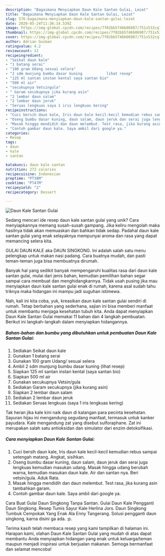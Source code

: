 ```yaml
---
description: "Bagaimana Menyiapkan Daun Kale Santan Gulai, Lezat"
title: "Bagaimana Menyiapkan Daun Kale Santan Gulai, Lezat"
slug: 576-bagaimana-menyiapkan-daun-kale-santan-gulai-lezat
date: 2020-05-24T11:36:14.539Z
image: https://img-global.cpcdn.com/recipes/7f02bb5746b06987/751x532cq70/daun-kale-santan-gulai-foto-resep-utama.jpg
thumbnail: https://img-global.cpcdn.com/recipes/7f02bb5746b06987/751x532cq70/daun-kale-santan-gulai-foto-resep-utama.jpg
cover: https://img-global.cpcdn.com/recipes/7f02bb5746b06987/751x532cq70/daun-kale-santan-gulai-foto-resep-utama.jpg
author: Adrian Guzman
ratingvalue: 4.2
reviewcount: 12
recipeingredient:
- "Seikat daun kale"
- "1 batang serai"
- "100 gram Udang sesuai selera"
- "2 sdm munjung bumbu dasar kuning           lihat resep"
- "125 ml santan instan kental saya santan bio"
- "500 ml air"
- "secukupnya Vetsingula"
- " Garam secukupnya jika kurang asin"
- "2 lembar daun salam"
- "2 lembar daun jeruk"
- "Seruas lengkuas saya 1 iris lengkuas kering"
recipeinstructions:
- "Cuci bersih daun kale, Iris daun kale kecil-kecil kemudian rebus sampai setengah matang. Angkat, sisihkan."
- "Oseng bumbu dasar kuning, daun salam, daun jeruk dan serai juga lengkuas kemudian masukan udang. Masak hingga udang berubah warna, kemudian masukan daun kale. Air dan santan nya. Beri vetsin/gula. Aduk Rata."
- "Masak hingga mendidih dan daun melembut. Test rasa, jika kurang asin tambahkan garam."
- "Contoh gambar daun kale. Saya ambil dari google ya."
categories:
- Resep
tags:
- daun
- kale
- santan

katakunci: daun kale santan 
nutrition: 272 calories
recipecuisine: Indonesian
preptime: "PT38M"
cooktime: "PT47M"
recipeyield: "2"
recipecategory: Dessert

---
```



![Daun Kale Santan Gulai](https://img-global.cpcdn.com/recipes/7f02bb5746b06987/751x532cq70/daun-kale-santan-gulai-foto-resep-utama.jpg)

Sedang mencari ide resep daun kale santan gulai yang unik? Cara menyiapkannya memang susah-susah gampang. Jika keliru mengolah maka hasilnya tidak akan memuaskan dan bahkan tidak sedap. Padahal daun kale santan gulai yang enak selayaknya mempunyai aroma dan rasa yang dapat memancing selera kita.

GULAI DAUN KALE aka DAUN SINGKONG. Ini adalah salah satu menu pelengkap untuk makan nasi padang. Cara buatnya mudah, dan pasti teman-teman juga bisa membuatnya dirumah.

Banyak hal yang sedikit banyak mempengaruhi kualitas rasa dari daun kale santan gulai, mulai dari jenis bahan, kemudian pemilihan bahan segar sampai cara membuat dan menghidangkannya. Tidak usah pusing jika mau menyiapkan daun kale santan gulai enak di rumah, karena asal sudah tahu triknya maka hidangan ini mampu jadi suguhan istimewa.


Nah, kali ini kita coba, yuk, kreasikan daun kale santan gulai sendiri di rumah. Tetap berbahan yang sederhana, sajian ini bisa memberi manfaat untuk membantu menjaga kesehatan tubuh kita. Anda dapat menyiapkan Daun Kale Santan Gulai memakai 11 bahan dan 4 langkah pembuatan. Berikut ini langkah-langkah dalam menyiapkan hidangannya.

<!--inarticleads1-->

##### Bahan-bahan dan bumbu yang dibutuhkan untuk pembuatan Daun Kale Santan Gulai:

1. Sediakan Seikat daun kale
1. Gunakan 1 batang serai
1. Gunakan 100 gram Udang/ sesuai selera
1. Ambil 2 sdm munjung bumbu dasar kuning           (lihat resep)
1. Siapkan 125 ml santan instan kental (saya santan bio)
1. Siapkan 500 ml air
1. Gunakan secukupnya Vetsin/gula
1. Sediakan  Garam secukupnya (jika kurang asin)
1. Siapkan 2 lembar daun salam
1. Sediakan 2 lembar daun jeruk
1. Sediakan Seruas lengkuas (saya 1 iris lengkuas kering)


Tak heran jika kale kini naik daun di kalangan para pecinta kesehatan. Sayuran hijau ini mengandung segudang manfaat, termasuk untuk kanker payudara. Kale mengandung zat yang disebut sulforaphane. Zat ini merupakan salah satu antioksidan dan simulator dari enzim detoksifikasi. 

<!--inarticleads2-->

##### Cara menyiapkan Daun Kale Santan Gulai:

1. Cuci bersih daun kale, Iris daun kale kecil-kecil kemudian rebus sampai setengah matang. Angkat, sisihkan.
1. Oseng bumbu dasar kuning, daun salam, daun jeruk dan serai juga lengkuas kemudian masukan udang. Masak hingga udang berubah warna, kemudian masukan daun kale. Air dan santan nya. Beri vetsin/gula. Aduk Rata.
1. Masak hingga mendidih dan daun melembut. Test rasa, jika kurang asin tambahkan garam.
1. Contoh gambar daun kale. Saya ambil dari google ya.


Cara Buat Gulai Daun Singkong Tanpa Santan. Gulai Daun Kale Pengganti Daun Singkong. Resep Tumis Sayur Kale Herlina Jors. Daun Singkong Tumbuk Cempokak Yang Enak Ala Enny Tangerang. Solusi pengganti daun singkong, karna disini ga ada. :p. 

Terima kasih telah membaca resep yang kami tampilkan di halaman ini. Harapan kami, olahan Daun Kale Santan Gulai yang mudah di atas dapat membantu Anda menyiapkan hidangan yang enak untuk keluarga/teman maupun menjadi inspirasi untuk berjualan makanan. Semoga bermanfaat dan selamat mencoba!
